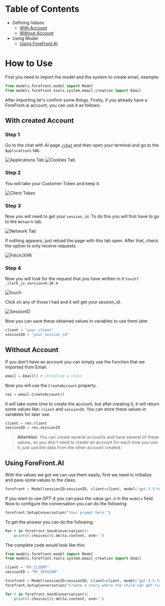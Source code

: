 # Table of Contents
- Defining Values
  - [With Account](#With-created-Account)
  - [Without Account](#Without-Account)
- Using Model
  - [Using ForeFront.AI](#Using-ForeFront.AI)

# How to Use

First you need to import the model and the system to create email, example:

```py
from models.forefront.model import Model
from models.forefront.tools.system.email_creation import Email
```

After importing let's confirm some things. Firstly, if you already have a ForeFront.ai account, you can use it as follows:

## With created Account

### Step 1

Go to the chat with AI page [`/chat`](https://chat.forefront.ai) and then open your terminal and go to the `Applications` tab.

![Applications Tab](https://cdn.discordapp.com/attachments/814722115831595018/1102442650415681546/image.png)
![Cookies Tab](https://cdn.discordapp.com/attachments/814722115831595018/1102442837649412188/image.png)

### Step 2

You will take your Customer Token and keep it.

![Client Token](https://cdn.discordapp.com/attachments/814722115831595018/1102443129140949012/image.png)

### Step 3

Now you will need to get your `session_id`. To do this you will first have to go to the `Network` tab.

![Network Tab](https://cdn.discordapp.com/attachments/814722115831595018/1102443624664399882/image.png)

If nothing appears, just reload the page with this tab open. After that, check the option to only receive requests.

![Fetch/XHR](https://cdn.discordapp.com/attachments/814722115831595018/1102443860568838185/image.png)

### Step 4

Now you will look for the request that you have written in it `touch?_clerk_js_version=4.38.4`

![touch](https://cdn.discordapp.com/attachments/814722115831595018/1102444199414075444/image.png)

Click on any of those I had and it will get your session_id.

![SessionID](https://cdn.discordapp.com/attachments/814722115831595018/1102444640608735262/image.png)

Now you can save these obtained values ​​in variables to use them later.

```py
client = "your_client"
sessionID = "your_session_id"
```

## Without Account

If you don't have an account you can simply use the function that we imported from Email.

```py
email = Email() # Intialize a class
```

Now you will use the `CreateAccount` property.

```py
res = email.CreateAccount()
```

It will take some time to create the account, but after creating it, it will return some values ​​like: `client` and `sessionID`. You can store these values in variables for later use.

```py
client = res.client
sessionID = res.sessionID
```

> **Attention:** You can create several accounts and have several of these values, so you don't need to create an account for each time you use it, just use the data from the other account created.

## Using ForeFront.AI

With the values we got we can use them easily, first we need to initialize and pass some values to the class:

```py
forefront = Model(sessionID=sessionID, client=client, model="gpt-3.5-turbo")
```

If you want to use GPT-4 you can pass the value `gpt-4` in the `model=` field.
Now to configure the conversation you can do the following:

```py
forefront.SetupConversation("Your prompt here.")
```

To get the answer you can do the following:

```py
for r in forefront.SendConversation():
	print(r.choices[0].delta.content, end='')
```

The complete code would look like this:

```py
from models.forefront.model import Model
from models.forefront.tools.system.email_creation import Email

client = "MY_CLIENT"
sessionID = "MY_SESSION"

forefront = Model(sessionID=sessionID, client=client, model="gpt-3.5-turbo")
forefront.SetupConversation("Create a story where the child can get rich in less than 3 days.")

for r in forefront.SendConversation():
	print(r.choices[0].delta.content, end='')
```
